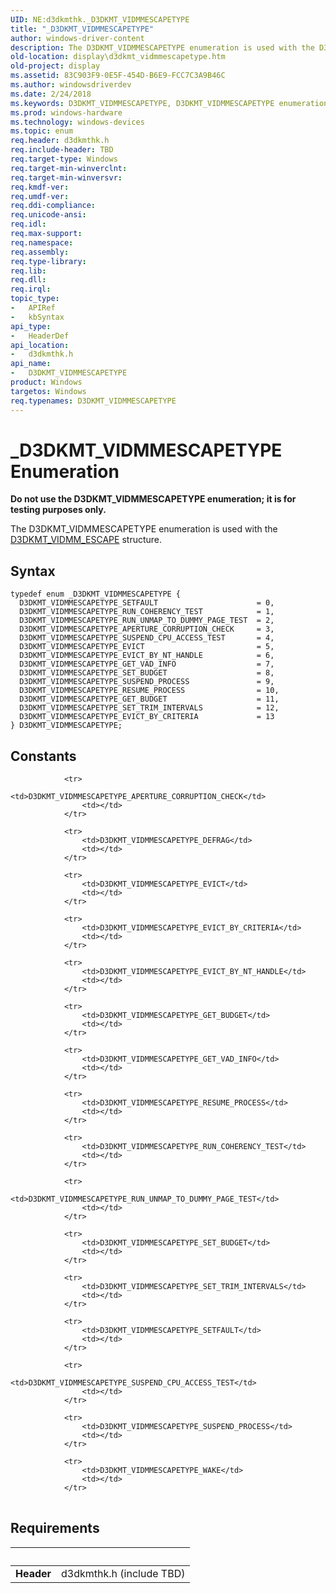 ```yaml
---
UID: NE:d3dkmthk._D3DKMT_VIDMMESCAPETYPE
title: "_D3DKMT_VIDMMESCAPETYPE"
author: windows-driver-content
description: The D3DKMT_VIDMMESCAPETYPE enumeration is used with the D3DKMT_VIDMM_ESCAPE structure.
old-location: display\d3dkmt_vidmmescapetype.htm
old-project: display
ms.assetid: 83C903F9-0E5F-454D-B6E9-FCC7C3A9B46C
ms.author: windowsdriverdev
ms.date: 2/24/2018
ms.keywords: D3DKMT_VIDMMESCAPETYPE, D3DKMT_VIDMMESCAPETYPE enumeration [Display Devices], D3DKMT_VIDMMESCAPETYPE_APERTURE_CORRUPTION_CHECK, D3DKMT_VIDMMESCAPETYPE_EVICT, D3DKMT_VIDMMESCAPETYPE_EVICT_BY_CRITERIA, D3DKMT_VIDMMESCAPETYPE_EVICT_BY_NT_HANDLE, D3DKMT_VIDMMESCAPETYPE_GET_BUDGET, D3DKMT_VIDMMESCAPETYPE_GET_VAD_INFO, D3DKMT_VIDMMESCAPETYPE_RESUME_PROCESS, D3DKMT_VIDMMESCAPETYPE_RUN_COHERENCY_TEST, D3DKMT_VIDMMESCAPETYPE_RUN_UNMAP_TO_DUMMY_PAGE_TEST, D3DKMT_VIDMMESCAPETYPE_SETFAULT, D3DKMT_VIDMMESCAPETYPE_SET_BUDGET, D3DKMT_VIDMMESCAPETYPE_SET_TRIM_INTERVALS, D3DKMT_VIDMMESCAPETYPE_SUSPEND_CPU_ACCESS_TEST, D3DKMT_VIDMMESCAPETYPE_SUSPEND_PROCESS, _D3DKMT_VIDMMESCAPETYPE, d3dkmthk/D3DKMT_VIDMMESCAPETYPE, d3dkmthk/D3DKMT_VIDMMESCAPETYPE_APERTURE_CORRUPTION_CHECK, d3dkmthk/D3DKMT_VIDMMESCAPETYPE_EVICT, d3dkmthk/D3DKMT_VIDMMESCAPETYPE_EVICT_BY_CRITERIA, d3dkmthk/D3DKMT_VIDMMESCAPETYPE_EVICT_BY_NT_HANDLE, d3dkmthk/D3DKMT_VIDMMESCAPETYPE_GET_BUDGET, d3dkmthk/D3DKMT_VIDMMESCAPETYPE_GET_VAD_INFO, d3dkmthk/D3DKMT_VIDMMESCAPETYPE_RESUME_PROCESS, d3dkmthk/D3DKMT_VIDMMESCAPETYPE_RUN_COHERENCY_TEST, d3dkmthk/D3DKMT_VIDMMESCAPETYPE_RUN_UNMAP_TO_DUMMY_PAGE_TEST, d3dkmthk/D3DKMT_VIDMMESCAPETYPE_SETFAULT, d3dkmthk/D3DKMT_VIDMMESCAPETYPE_SET_BUDGET, d3dkmthk/D3DKMT_VIDMMESCAPETYPE_SET_TRIM_INTERVALS, d3dkmthk/D3DKMT_VIDMMESCAPETYPE_SUSPEND_CPU_ACCESS_TEST, d3dkmthk/D3DKMT_VIDMMESCAPETYPE_SUSPEND_PROCESS, display.d3dkmt_vidmmescapetype
ms.prod: windows-hardware
ms.technology: windows-devices
ms.topic: enum
req.header: d3dkmthk.h
req.include-header: TBD
req.target-type: Windows
req.target-min-winverclnt: 
req.target-min-winversvr: 
req.kmdf-ver: 
req.umdf-ver: 
req.ddi-compliance: 
req.unicode-ansi: 
req.idl: 
req.max-support: 
req.namespace: 
req.assembly: 
req.type-library: 
req.lib: 
req.dll: 
req.irql: 
topic_type:
-	APIRef
-	kbSyntax
api_type:
-	HeaderDef
api_location:
-	d3dkmthk.h
api_name:
-	D3DKMT_VIDMMESCAPETYPE
product: Windows
targetos: Windows
req.typenames: D3DKMT_VIDMMESCAPETYPE
---
```


# _D3DKMT_VIDMMESCAPETYPE Enumeration
<b>Do not use the D3DKMT_VIDMMESCAPETYPE enumeration; it is for testing purposes only.</b>

The D3DKMT_VIDMMESCAPETYPE enumeration is used with the <a href="..\d3dkmthk\ns-d3dkmthk-_d3dkmt_vidmm_escape.md">D3DKMT_VIDMM_ESCAPE</a> structure.

## Syntax
````
typedef enum _D3DKMT_VIDMMESCAPETYPE { 
  D3DKMT_VIDMMESCAPETYPE_SETFAULT                      = 0,
  D3DKMT_VIDMMESCAPETYPE_RUN_COHERENCY_TEST            = 1,
  D3DKMT_VIDMMESCAPETYPE_RUN_UNMAP_TO_DUMMY_PAGE_TEST  = 2,
  D3DKMT_VIDMMESCAPETYPE_APERTURE_CORRUPTION_CHECK     = 3,
  D3DKMT_VIDMMESCAPETYPE_SUSPEND_CPU_ACCESS_TEST       = 4,
  D3DKMT_VIDMMESCAPETYPE_EVICT                         = 5,
  D3DKMT_VIDMMESCAPETYPE_EVICT_BY_NT_HANDLE            = 6,
  D3DKMT_VIDMMESCAPETYPE_GET_VAD_INFO                  = 7,
  D3DKMT_VIDMMESCAPETYPE_SET_BUDGET                    = 8,
  D3DKMT_VIDMMESCAPETYPE_SUSPEND_PROCESS               = 9,
  D3DKMT_VIDMMESCAPETYPE_RESUME_PROCESS                = 10,
  D3DKMT_VIDMMESCAPETYPE_GET_BUDGET                    = 11,
  D3DKMT_VIDMMESCAPETYPE_SET_TRIM_INTERVALS            = 12,
  D3DKMT_VIDMMESCAPETYPE_EVICT_BY_CRITERIA             = 13
} D3DKMT_VIDMMESCAPETYPE;
````

## Constants

<table>
            
                <tr>
                    <td>D3DKMT_VIDMMESCAPETYPE_APERTURE_CORRUPTION_CHECK</td>
                    <td></td>
                </tr>
            
                <tr>
                    <td>D3DKMT_VIDMMESCAPETYPE_DEFRAG</td>
                    <td></td>
                </tr>
            
                <tr>
                    <td>D3DKMT_VIDMMESCAPETYPE_EVICT</td>
                    <td></td>
                </tr>
            
                <tr>
                    <td>D3DKMT_VIDMMESCAPETYPE_EVICT_BY_CRITERIA</td>
                    <td></td>
                </tr>
            
                <tr>
                    <td>D3DKMT_VIDMMESCAPETYPE_EVICT_BY_NT_HANDLE</td>
                    <td></td>
                </tr>
            
                <tr>
                    <td>D3DKMT_VIDMMESCAPETYPE_GET_BUDGET</td>
                    <td></td>
                </tr>
            
                <tr>
                    <td>D3DKMT_VIDMMESCAPETYPE_GET_VAD_INFO</td>
                    <td></td>
                </tr>
            
                <tr>
                    <td>D3DKMT_VIDMMESCAPETYPE_RESUME_PROCESS</td>
                    <td></td>
                </tr>
            
                <tr>
                    <td>D3DKMT_VIDMMESCAPETYPE_RUN_COHERENCY_TEST</td>
                    <td></td>
                </tr>
            
                <tr>
                    <td>D3DKMT_VIDMMESCAPETYPE_RUN_UNMAP_TO_DUMMY_PAGE_TEST</td>
                    <td></td>
                </tr>
            
                <tr>
                    <td>D3DKMT_VIDMMESCAPETYPE_SET_BUDGET</td>
                    <td></td>
                </tr>
            
                <tr>
                    <td>D3DKMT_VIDMMESCAPETYPE_SET_TRIM_INTERVALS</td>
                    <td></td>
                </tr>
            
                <tr>
                    <td>D3DKMT_VIDMMESCAPETYPE_SETFAULT</td>
                    <td></td>
                </tr>
            
                <tr>
                    <td>D3DKMT_VIDMMESCAPETYPE_SUSPEND_CPU_ACCESS_TEST</td>
                    <td></td>
                </tr>
            
                <tr>
                    <td>D3DKMT_VIDMMESCAPETYPE_SUSPEND_PROCESS</td>
                    <td></td>
                </tr>
            
                <tr>
                    <td>D3DKMT_VIDMMESCAPETYPE_WAKE</td>
                    <td></td>
                </tr>
</table>


## Requirements
| &nbsp; | &nbsp; |
| ---- |:---- |
| **Header** | d3dkmthk.h (include TBD) |